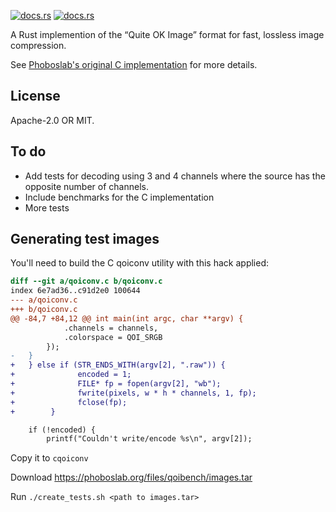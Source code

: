 [![docs.rs](https://img.shields.io/crates/v/qoi)](https://crates.io/crates/qoi)
[![docs.rs](https://img.shields.io/docsrs/qoi)](https://docs.rs/qoi)

A Rust implemention of the “Quite OK Image” format for fast, lossless image
compression.

See [Phoboslab's original C implementation](https://github.com/phoboslab/qoi) for more details.

## License

Apache-2.0 OR MIT.

## To do

- Add tests for decoding using 3 and 4 channels where the source has the opposite
  number of channels.
- Include benchmarks for the C implementation
- More tests

## Generating test images

You'll need to build the C qoiconv utility with this hack applied:

```diff
diff --git a/qoiconv.c b/qoiconv.c
index 6e7ad36..c91d2e0 100644
--- a/qoiconv.c
+++ b/qoiconv.c
@@ -84,7 +84,12 @@ int main(int argc, char **argv) {
 			.channels = channels,
 			.colorspace = QOI_SRGB
 		});
-	}
+	} else if (STR_ENDS_WITH(argv[2], ".raw")) {
+              encoded = 1;
+              FILE* fp = fopen(argv[2], "wb");
+              fwrite(pixels, w * h * channels, 1, fp);
+              fclose(fp);
+        }

 	if (!encoded) {
 		printf("Couldn't write/encode %s\n", argv[2]);
```

Copy it to `cqoiconv`

Download https://phoboslab.org/files/qoibench/images.tar

Run `./create_tests.sh <path to images.tar>`
